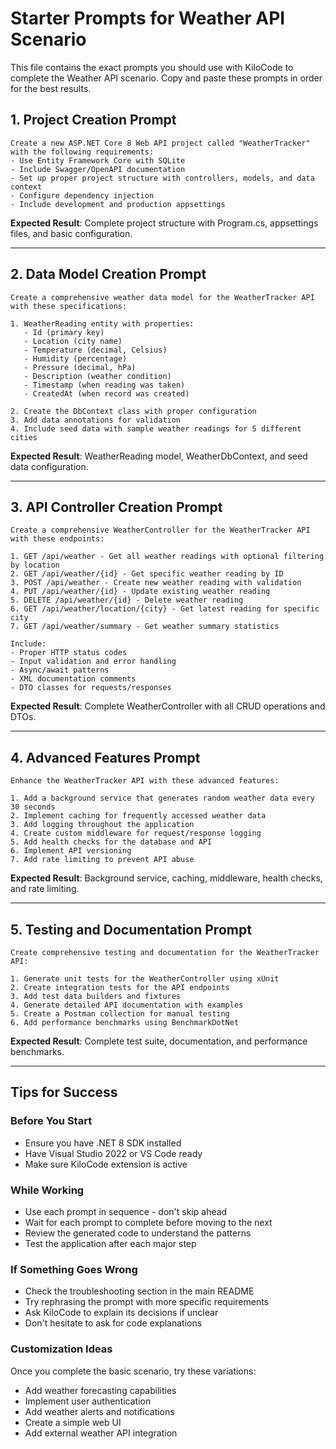 # Starter Prompts for Weather API Scenario

This file contains the exact prompts you should use with KiloCode to complete the Weather API scenario. Copy and paste these prompts in order for the best results.

## 1. Project Creation Prompt

```
Create a new ASP.NET Core 8 Web API project called "WeatherTracker" with the following requirements:
- Use Entity Framework Core with SQLite
- Include Swagger/OpenAPI documentation
- Set up proper project structure with controllers, models, and data context
- Configure dependency injection
- Include development and production appsettings
```

**Expected Result**: Complete project structure with Program.cs, appsettings files, and basic configuration.

---

## 2. Data Model Creation Prompt

```
Create a comprehensive weather data model for the WeatherTracker API with these specifications:

1. WeatherReading entity with properties:
   - Id (primary key)
   - Location (city name)
   - Temperature (decimal, Celsius)
   - Humidity (percentage)
   - Pressure (decimal, hPa)
   - Description (weather condition)
   - Timestamp (when reading was taken)
   - CreatedAt (when record was created)

2. Create the DbContext class with proper configuration
3. Add data annotations for validation
4. Include seed data with sample weather readings for 5 different cities
```

**Expected Result**: WeatherReading model, WeatherDbContext, and seed data configuration.

---

## 3. API Controller Creation Prompt

```
Create a comprehensive WeatherController for the WeatherTracker API with these endpoints:

1. GET /api/weather - Get all weather readings with optional filtering by location
2. GET /api/weather/{id} - Get specific weather reading by ID
3. POST /api/weather - Create new weather reading with validation
4. PUT /api/weather/{id} - Update existing weather reading
5. DELETE /api/weather/{id} - Delete weather reading
6. GET /api/weather/location/{city} - Get latest reading for specific city
7. GET /api/weather/summary - Get weather summary statistics

Include:
- Proper HTTP status codes
- Input validation and error handling
- Async/await patterns
- XML documentation comments
- DTO classes for requests/responses
```

**Expected Result**: Complete WeatherController with all CRUD operations and DTOs.

---

## 4. Advanced Features Prompt

```
Enhance the WeatherTracker API with these advanced features:

1. Add a background service that generates random weather data every 30 seconds
2. Implement caching for frequently accessed weather data
3. Add logging throughout the application
4. Create custom middleware for request/response logging
5. Add health checks for the database and API
6. Implement API versioning
7. Add rate limiting to prevent API abuse
```

**Expected Result**: Background service, caching, middleware, health checks, and rate limiting.

---

## 5. Testing and Documentation Prompt

```
Create comprehensive testing and documentation for the WeatherTracker API:

1. Generate unit tests for the WeatherController using xUnit
2. Create integration tests for the API endpoints
3. Add test data builders and fixtures
4. Generate detailed API documentation with examples
5. Create a Postman collection for manual testing
6. Add performance benchmarks using BenchmarkDotNet
```

**Expected Result**: Complete test suite, documentation, and performance benchmarks.

---

## Tips for Success

### Before You Start
- Ensure you have .NET 8 SDK installed
- Have Visual Studio 2022 or VS Code ready
- Make sure KiloCode extension is active

### While Working
- Use each prompt in sequence - don't skip ahead
- Wait for each prompt to complete before moving to the next
- Review the generated code to understand the patterns
- Test the application after each major step

### If Something Goes Wrong
- Check the troubleshooting section in the main README
- Try rephrasing the prompt with more specific requirements
- Ask KiloCode to explain its decisions if unclear
- Don't hesitate to ask for code explanations

### Customization Ideas
Once you complete the basic scenario, try these variations:
- Add weather forecasting capabilities
- Implement user authentication
- Add weather alerts and notifications
- Create a simple web UI
- Add external weather API integration